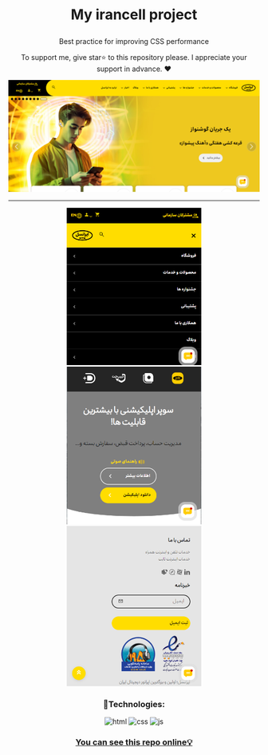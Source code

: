 # <p align="center">My irancell project</p>

<p align="center">Best practice for improving CSS performance</p>
<p align="center">To support me, give star⭐ to this repository please.
I appreciate your support in advance. ❤</p>

<section width="100%" display="flex" align="center" justify-content="center" gap="2rem">
<img src="images/readme01.png" />
  <hr/>
<img src="images/readme02.png" width="270" />
<img src="images/readme03.png" width="270" />
<img src="images/readme04.png" width="270" />
</section>

### <p align="center">🔧Technologies:</p>
<div align="center" >
  
![html](https://img.shields.io/badge/HTML5-E34F26?style=for-the-badge&logo=html5&logoColor=white)
![css](https://img.shields.io/badge/CSS3-1572B6?style=for-the-badge&logo=css3&logoColor=white)
![js](https://img.shields.io/badge/JavaScript-323330?style=for-the-badge&logo=javascript&logoColor=F7DF1E)
  
</div>

<h3 align="center"><a href="https://negar-karimnejad.github.io/irancell/" target="_blank">You can see this repo online💡</a></h3>
